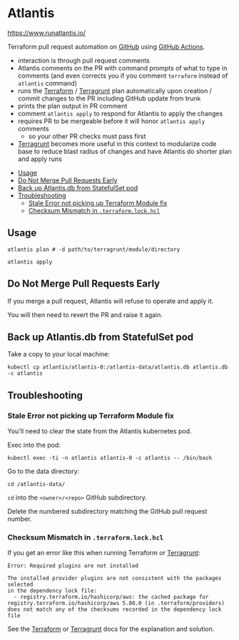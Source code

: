 # Atlantis

<https://www.runatlantis.io/>

Terraform pull request automation on [GitHub](github.md) using [GitHub Actions](github-actions.md).

- interaction is through pull request comments
- Atlantis comments on the PR with command prompts of what to type in comments
  (and even corrects you if you comment `terraform` instead of `atlantis` command)
- runs the [Terraform](terraform.md) / [Terragrunt](terragrunt.md) plan automatically upon creation / commit changes to
  the PR including GitHub update from trunk
- prints the plan output in PR comment
- comment `atlantis apply` to respond for Atlantis to apply the changes
- requires PR to be mergeable before it will honor `atlantis apply` comments
  - so your other PR checks must pass first
- [Terragrunt](terragrunt.md) becomes more useful in this context to modularize code base to reduce blast radius of
  changes and have Atlantis do shorter plan and apply runs

<!-- INDEX_START -->

- [Usage](#usage)
- [Do Not Merge Pull Requests Early](#do-not-merge-pull-requests-early)
- [Back up Atlantis.db from StatefulSet pod](#back-up-atlantisdb-from-statefulset-pod)
- [Troubleshooting](#troubleshooting)
  - [Stale Error not picking up Terraform Module fix](#stale-error-not-picking-up-terraform-module-fix)
  - [Checksum Mismatch in `.terraform.lock.hcl`](#checksum-mismatch-in-terraformlockhcl)

<!-- INDEX_END -->

## Usage

```shell
atlantis plan # -d path/to/terragrunt/module/directory
```

```shell
atlantis apply
```

## Do Not Merge Pull Requests Early

If you merge a pull request, Atlantis will refuse to operate and apply it.

You will then need to revert the PR and raise it again.

## Back up Atlantis.db from StatefulSet pod

Take a copy to your local machine:

```shell
kubectl cp atlantis/atlantis-0:/atlantis-data/atlantis.db atlantis.db -c atlantis
```

## Troubleshooting

### Stale Error not picking up Terraform Module fix

You'll need to clear the state from the Atlantis kubernetes pod.

Exec into the pod:

```shell
kubectl exec -ti -n atlantis atlantis-0 -c atlantis -- /bin/bash
```

Go to the data directory:

```shell
cd /atlantis-data/
```

`cd` into the `<owner>/<repo>` GitHub subdirectory.

Delete the numbered subdirectory matching the GitHub pull request number.

### Checksum Mismatch in `.terraform.lock.hcl`

If you get an error like this when running Terraform or [Terragrunt](terragrunt.md):

<!--

```text
Error: registry.terraform.io/hashicorp/aws: the cached package for registry.terraform.io/hashicorp/aws 4.67.0 (in .terraform/providers) does not match any of the checksums recorded in the dependency lock file
```

or

-->

```text
Error: Required plugins are not installed

The installed provider plugins are not consistent with the packages selected
in the dependency lock file:
  - registry.terraform.io/hashicorp/aws: the cached package for registry.terraform.io/hashicorp/aws 5.80.0 (in .terraform/providers) does not match any of the checksums recorded in the dependency lock file
```

See the [Terraform](terraform.md#checksum-mismatch-in-terraformlockhcl) or
[Terragrunt](terragrunt.md#checksum-mismatch-in-terraformlockhcl) docs for the explanation and solution.
